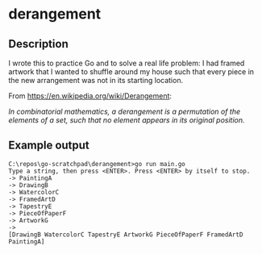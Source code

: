 # derangement

## Description

I wrote this to practice Go and to solve a real life problem: I had framed artwork that I wanted to shuffle around my house such that every piece in the new arrangement was not in its starting location.

From https://en.wikipedia.org/wiki/Derangement:

*In combinatorial mathematics, a derangement is a permutation of the elements of a set, such that no element appears in its original position.*

## Example output

    C:\repos\go-scratchpad\derangement>go run main.go
    Type a string, then press <ENTER>. Press <ENTER> by itself to stop.
    -> PaintingA
    -> DrawingB
    -> WatercolorC
    -> FramedArtD
    -> TapestryE
    -> PieceOfPaperF
    -> ArtworkG
    ->
    [DrawingB WatercolorC TapestryE ArtworkG PieceOfPaperF FramedArtD PaintingA]

